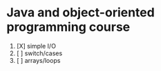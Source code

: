 # Java and object-oriented programming course


1. [X] simple I/O
2. [ ] switch/cases
3. [ ] arrays/loops

